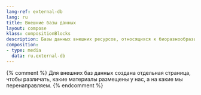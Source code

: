 ```yaml
---
lang-ref: external-db
lang: ru
title: Внешние базы данных
layout: compose
klass: compositionBlocks
description: Базы данных внешних ресурсов, относящихся к биоразнообразию Антарктиды и Южного океана.
composition:
- type: media
  data: ru.external-db
---
```


{% comment %}
Для внешних баз данных создана отдельная страница, чтобы различать, какие материалы размещены у нас, а на какие мы перенаправляем.
{% endcomment %}
